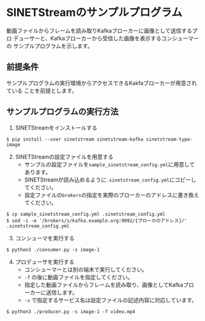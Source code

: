 <!--
Copyright (C) 2020 National Institute of Informatics

Licensed to the Apache Software Foundation (ASF) under one
or more contributor license agreements.  See the NOTICE file
distributed with this work for additional information
regarding copyright ownership.  The ASF licenses this file
to you under the Apache License, Version 2.0 (the
"License"); you may not use this file except in compliance
with the License.  You may obtain a copy of the License at

  http://www.apache.org/licenses/LICENSE-2.0

Unless required by applicable law or agreed to in writing,
software distributed under the License is distributed on an
"AS IS" BASIS, WITHOUT WARRANTIES OR CONDITIONS OF ANY
KIND, either express or implied.  See the License for the
specific language governing permissions and limitations
under the License.
-->

# SINETStreamのサンプルプログラム

動画ファイルからフレームを読み取りKafkaブローカーに画像として送信するプロ
デューサーと、Kafkaブローカーから受信した画像を表示するコンシューマーの
サンプルプログラムを示します。

## 前提条件

サンプルプログラムの実行環境からアクセスできるKakfaブローカーが用意されている
ことを前提とします。

## サンプルプログラムの実行方法

1. SINETStreamをインストールする
```
$ pip install --user sinetstream sinetstream-kafka sinetstream-type-image
```
2. SINETStreamの設定ファイルを用意する
   * サンプルの設定ファイルを`sample_sinetstream_config.yml`に用意してあります。
   * SINETStreamが読み込めるように`.sinetstream_config.yml`にコピーしてください。
   * 設定ファイルの`brokers`の指定を実際のブローカーのアドレスに書き換えてください。

```
$ cp sample_sinetstream_config.yml .sinetstream_config.yml
$ sed -i -e '/brokers/s/kafka.example.org:9092/{ブローカのアドレス}/' .sinetstream_config.yml
```
3. コンシューマを実行する
```
$ python3 ./consumer.py -s image-1
```
4. プロデューサを実行する
    * コンシューマーとは別の端末で実行してください。
    * `-f` の後に動画ファイルを指定してください。
    * 指定した動画ファイルからフレームを読み取り、画像としてKafkaブローカーに送信します。
    * `-s` で指定するサービス名は設定ファイルの記述内容に対応しています。
```
$ python3 ./producer.py -s image-1 -f video.mp4
```

